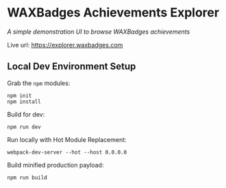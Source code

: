 # WAXBadges Achievements Explorer
_A simple demonstration UI to browse WAXBadges achievements_

Live url: https://explorer.waxbadges.com


## Local Dev Environment Setup
Grab the `npm` modules:
```
npm init
npm install
```

Build for dev:
```
npm run dev
```

Run locally with Hot Module Replacement:
```
webpack-dev-server --hot --host 0.0.0.0
```

Build minified production payload:
```
npm run build
```

